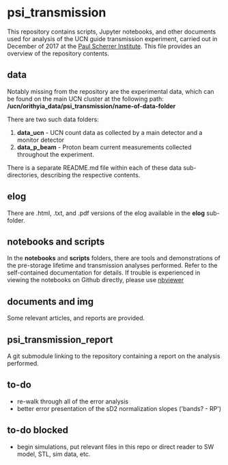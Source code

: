 # psi_transmission

This repository contains scripts, Jupyter notebooks, and other documents used for analysis of the UCN guide transmission experiment, carried out in December of 2017 at the [Paul Scherrer Institute](https://www.psi.ch/en). This file provides an overview of the repository contents.

## data 

Notably missing from the repository are the experimental data, which can be found on the main UCN cluster at the following path: **/ucn/orithyia_data/psi_transmission/name-of-data-folder**

There are two such data folders:

1. **data_ucn** - UCN count data as collected by a main detector and a monitor detector
2. **data_p_beam** - Proton beam current measurements collected throughout the experiment.
   
There is a separate README.md file within each of these data sub-directories, describing the respective contents. 

## elog

There are .html, .txt, and .pdf versions of the elog available in the **elog** sub-folder.

## notebooks and scripts

In the **notebooks** and **scripts** folders, there are tools and demonstrations of the pre-storage lifetime and transmission analyses performed. Refer to the self-contained documentation for details. If trouble is experienced in viewing the notebooks on Github directly, please use [nbviewer](https://nbviewer.jupyter.org/)

## documents and img

Some relevant articles, and reports are provided. 

## psi_transmission_report

A git submodule linking to the repository containing a report on the analysis performed. 

## to-do

- re-walk through all of the error analysis
- better error presentation of the sD2 normalization slopes ('bands? - RP')

## to-do blocked
- begin simulations, put relevant files in this repo or direct reader to SW model, STL, sim data, etc.